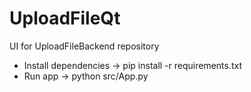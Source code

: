 # UploadFileQt
UI for UploadFileBackend repository

* Install dependencies -> pip install -r requirements.txt
* Run app -> python src/App.py
